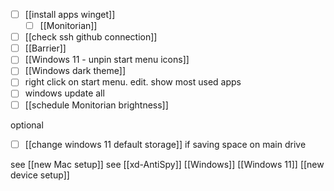 - [ ] [[install apps winget]]
	- [ ] [[Monitorian]]
- [ ] [[check ssh github connection]]
- [ ] [[Barrier]]
- [ ] [[Windows 11 - unpin start menu icons]]
- [ ] [[Windows dark theme]]
- [ ] right click on start menu. edit.  show most used apps
- [ ] windows update all
- [ ] [[schedule Monitorian brightness]]

optional
- [ ] [[change windows 11 default storage]] if saving space on main drive


see [[new Mac setup]]
see [[xd-AntiSpy]]
[[Windows]]
[[Windows 11]]
[[new device setup]]